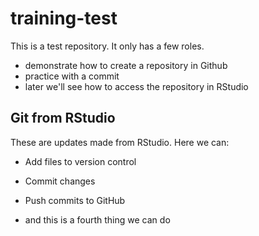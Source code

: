 # training-test

This is a test repository. It only has a few roles.

- demonstrate how to create a repository in Github
- practice with a commit
- later we'll see how to access the repository in RStudio

## Git from RStudio

These are updates made from RStudio. Here we can:

- Add files to version control
- Commit changes
- Push commits to GitHub

- and this is a fourth thing we can do